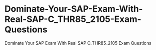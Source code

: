 # Dominate-Your-SAP-Exam-With-Real-SAP-C_THR85_2105-Exam-Questions
Dominate Your SAP Exam With Real SAP C_THR85_2105 Exam Questions
